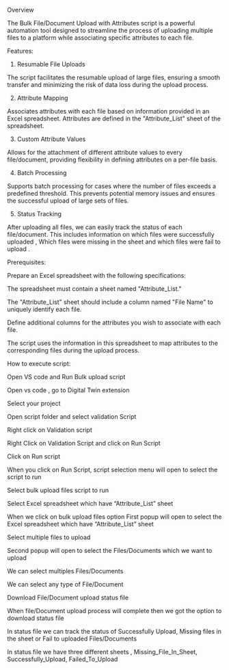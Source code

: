Overview

The Bulk File/Document Upload with Attributes script is a powerful automation tool designed to streamline the process of uploading multiple files to a platform while associating specific attributes to each file.

Features:

1. Resumable File Uploads

The script facilitates the resumable upload of large files, ensuring a smooth transfer and minimizing the risk of data loss during the upload process.

2. Attribute Mapping

Associates attributes with each file based on information provided in an Excel spreadsheet. Attributes are defined in the "Attribute_List" sheet of the spreadsheet.

3. Custom Attribute Values

Allows for the attachment of different attribute values to every file/document, providing flexibility in defining attributes on a per-file basis.

4. Batch Processing

Supports batch processing for cases where the number of files exceeds a predefined threshold. This prevents potential memory issues and ensures the successful upload of large sets of files.

5. Status Tracking

After uploading all files, we can easily track the status of each file/document. This includes information on which files were successfully uploaded , Which files were missing in the sheet and which files were fail to upload . 

Prerequisites:

Prepare an Excel spreadsheet with the following specifications:

The spreadsheet must contain a sheet named "Attribute_List."

The "Attribute_List" sheet should include a column named "File Name" to uniquely identify each file.

Define additional columns for the attributes you wish to associate with each file.

The script uses the information in this spreadsheet to map attributes to the corresponding files during the upload process.

How to execute script:

Open VS code and Run Bulk upload script

Open vs code , go to Digital Twin extension

Select your project 

Open script folder and select validation Script

Right click on Validation script

Right Click on Validation Script and click on Run Script

Click on Run script 

When you click on Run Script, script selection menu will open to select the script to run 

Select bulk upload files script to run 

Select Excel spreadsheet which have “Attribute_List” sheet 

When we click on  bulk upload files option First popup will open to select the Excel spreadsheet which have “Attribute_List” sheet 

Select multiple files to upload

Second popup will open to select the Files/Documents which we want to upload 

We can select multiples Files/Documents 

We can select any type of File/Document

Download File/Document upload status file 

When file/Document upload process will complete then we got the option to download status file 

In status file we can track the status of Successfully Upload, Missing files in the sheet or Fail to uploaded Files/Documents 

In status file we have three different sheets , Missing_File_In_Sheet, Successfully_Upload, Failed_To_Upload